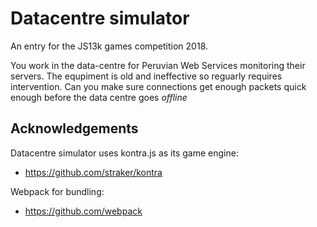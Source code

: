 # Datacentre simulator
An entry for the JS13k games competition 2018.

You work in the data-centre for Peruvian Web Services monitoring their servers.
The equpiment is old and ineffective so reguarly requires intervention. Can you make sure connections get enough packets quick enough before the data centre goes *offline*


## Acknowledgements
Datacentre simulator uses kontra.js as its game engine:

- https://github.com/straker/kontra


Webpack for bundling:
- https://github.com/webpack
